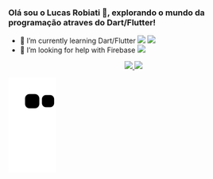 ### Olá sou o Lucas Robiati 👋, explorando o mundo da programação atraves do Dart/Flutter!


- 🌱 I’m currently learning Dart/Flutter <img height="20" src="https://cdn.jsdelivr.net/gh/devicons/devicon/icons/dart/dart-original.svg" /> <img height="20" src="https://cdn.jsdelivr.net/gh/devicons/devicon/icons/flutter/flutter-original.svg" />
- 🤔 I’m looking for help with Firebase <img height="20" src="https://cdn.jsdelivr.net/gh/devicons/devicon/icons/firebase/firebase-plain.svg" />


<div align="center">
  <a href="https://github.com/Casiati">
  <img width="42%" src="https://github-readme-stats.vercel.app/api?username=Casiati&show_icons=true&theme=dark&include_all_commits=true&count_private=true"/>
  <img width="50%" src="https://github-readme-stats.vercel.app/api/top-langs/?username=Casiati&layout=compact&langs_count=3&theme=dark"/>
</div>

 ![Snake animation](https://github.com/Casiati/Casiati/blob/output/github-contribution-grid-snake.svg)
